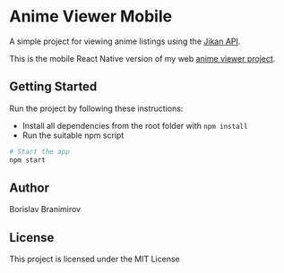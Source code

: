 # Anime Viewer Mobile

A simple project for viewing anime listings using the [Jikan API](https://jikan.moe/).

This is the mobile React Native version of my web [anime viewer project](https://github.com/BorislavBranimirov/anime-viewer).

## Getting Started

Run the project by following these instructions:

- Install all dependencies from the root folder with `npm install`
- Run the suitable npm script

```sh
# Start the app
npm start
```

## Author

Borislav Branimirov

## License

This project is licensed under the MIT License
